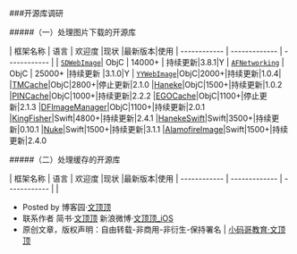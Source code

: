 ###开源库调研

#####（一）处理图片下载的开源库

| 框架名称 | 语言 | 欢迎度 |现状 |最新版本|使用
| ------------ | ------------- | ------------ |
| [`SDWebImage`](https://github.com/rs/SDWebImage)| ObjC | 14000+  | 持续更新|3.8.1|Y
| [`AFNetworking`](https://github.com/AFNetworking/AFNetworking) | ObjC  | 25000+ |持续更新 |3.1.0|Y
| [`YYWebImage`](https://github.com/ibireme/YYWebImage)|ObjC|2000+|持续更新|1.0.4|
|[TMCache](https://github.com/tumblr/TMCache)|ObjC|2800+|停止更新|2.1.0
|[Haneke](https://github.com/Haneke/Haneke)|ObjC|1500+|持续更新|1.0.2
|[PINCache](https://github.com/pinterest/PINCache)|ObjC|1000+|持续更新|2.2.2
|[EGOCache](https://github.com/enormego/EGOCache)|ObjC|1100+|停止更新|2.1.3
|[DFImageManager](https://github.com/kean/DFImageManager)|ObjC|1100+|持续更新|2.0.1
|[KingFisher](https://github.com/onevcat/Kingfisher)|Swift|4800+|持续更新|2.4.1
|[HanekeSwift](https://github.com/Haneke/HanekeSwift)|Swift|3500+|持续更新|0.10.1
|[Nuke](https://github.com/kean/Nuke)|Swift|1500+|持续更新|3.1.1
|[AlamofireImage](https://github.com/Alamofire/AlamofireImage)|Swift|1500+|持续更新|2.4.0


#####（二）处理缓存的开源库

| 框架名称 | 语言 | 欢迎度 |现状 |最新版本|使用
| ------------ | ------------- | ------------ |
|



- Posted by 博客园·[文顶顶](http://www.cnblogs.com/wendingding/)
- 联系作者 简书·[文顶顶](http://www.jianshu.com/users/c5703017b9f5/latest_articleshttp://www.jianshu.com/users/c5703017b9f5/latest_articles) 新浪微博·[文顶顶_iOS](http://weibo.com/p/1005053800117445/home?from=page_100505&mod=TAB#place)
- 原创文章，版权声明：自由转载-非商用-非衍生-保持署名 | [小码哥教育·文顶顶](http://520it.com)